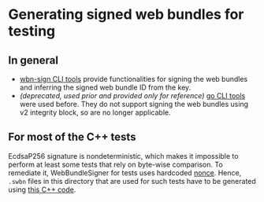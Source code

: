 # Generating signed web bundles for testing
## In general
- [wbn-sign CLI tools](https://github.com/WICG/webpackage/tree/main/js/sign#cli) provide functionalities for signing the web bundles and inferring the signed web bundle ID from the key.
- *(deprecated, used prior and provided only for reference)* [go CLI tools](https://github.com/WICG/webpackage/blob/main/go/bundle/README.md) were used before. They do not support signing the web bundles using v2 integrity block, so are no longer applicable.
## For most of the C++ tests
EcdsaP256 signature is nondeterministic, which makes it impossible to perform at least some tests that rely on byte-wise comparison. To remediate it, WebBundleSigner for tests uses hardcoded [nonce](https://source.chromium.org/chromium/chromium/src/+/main:components/web_package/test_support/signed_web_bundles/web_bundle_signer.cc?q=symbol%3A%5Cbweb_package%3A%3AkEcdsaP256SHA256NonceForTestingOnly%5Cb%20case%3Ayes). Hence, `.swbn` files in this directory that are used for such tests have to be generated using [this C++ code](/components/web_package/test_support/signed_web_bundles/web_bundle_signer.h).
